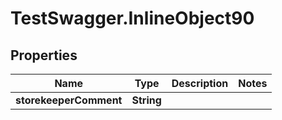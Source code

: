 # TestSwagger.InlineObject90

## Properties

Name | Type | Description | Notes
------------ | ------------- | ------------- | -------------
**storekeeperComment** | **String** |  | 


